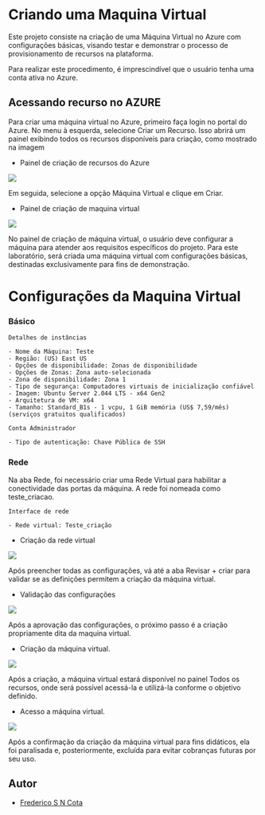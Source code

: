 # Criando uma Maquina Virtual 

Este projeto consiste na criação de uma Máquina Virtual no Azure com configurações básicas, visando testar e demonstrar o processo de provisionamento de recursos na plataforma.

Para realizar este procedimento, é imprescindível que o usuário tenha uma conta ativa no Azure.

## Acessando recurso no AZURE

Para criar uma máquina virtual no Azure, primeiro faça login no portal do Azure. No menu à esquerda, selecione Criar um Recurso. Isso abrirá um painel exibindo todos os recursos disponíveis para criação, como mostrado na imagem

- Painel de criação de recursos do Azure

<div aling="center">
 <img src="https://github.com/FredericoSander/Azure_Essentials/blob/main/Criando%20maquinas%20virtuais/Imagens/Criar%20Recursos.png">
</div>

Em seguida, selecione a opção Máquina Virtual e clique em Criar.

- Painel de criação de maquina virtual

<div aling="center">
 <img src="https://github.com/FredericoSander/Azure_Essentials/blob/main/Criando%20maquinas%20virtuais/Imagens/Cria%20maquina%20virtual.png">
</div>

No painel de criação de máquina virtual, o usuário deve configurar a máquina para atender aos requisitos específicos do projeto. Para este laboratório, será criada uma máquina virtual com configurações básicas, destinadas exclusivamente para fins de demonstração. 


# Configurações da Maquina Virtual

### Básico

    Detalhes de instâncias

    - Nome da Máquina: Teste
    - Região: (US) East US
    - Opções de disponibilidade: Zonas de disponibilidade
    - Opções de Zonas: Zona auto-selecionada
    - Zona de disponibilidade: Zona 1
    - Tipo de segurança: Computadores virtuais de inicialização confiável
    - Imagem: Ubuntu Server 2.044 LTS - x64 Gen2
    - Arquitetura de VM: x64
    - Tamanho: Standard_B1s - 1 vcpu, 1 GiB memória (US$ 7,59/mês) (serviços gratuitos qualificados)
       
    Conta Administrador

    - Tipo de autenticação: Chave Pública de SSH

### Rede 
Na aba Rede, foi necessário criar uma Rede Virtual para habilitar a conectividade das portas da máquina. A rede foi nomeada como teste_criacao.

    Interface de rede
  
    - Rede virtual: Teste_criação

- Criação da rede virtual

<div aling="center">
 <img src="https://github.com/FredericoSander/Azure_Essentials/blob/main/Criando%20maquinas%20virtuais/Imagens/Cria%C3%A7%C3%A3o%20de%20rede%20virtual.png">
</div>

Após preencher todas as configurações, vá até a aba Revisar + criar para validar se as definições permitem a criação da máquina virtual.

- Validação das configurações

<div aling="center">
 <img src="https://github.com/FredericoSander/Azure_Essentials/blob/main/Criando%20maquinas%20virtuais/Imagens/Valida%C3%A7%C3%A3o.png">
</div>

Após a aprovação das configurações, o próximo passo é a criação propriamente dita da maquina virtual.

- Criação da máquina virtual.

<div aling="center">
 <img src="https://github.com/FredericoSander/Azure_Essentials/blob/main/Criando%20maquinas%20virtuais/Imagens/implanta%C3%A7%C3%A3o%20em%20andamento.png">
</div>

Após a criação, a máquina virtual estará disponível no painel Todos os recursos, onde será possível acessá-la e utilizá-la conforme o objetivo definido.

- Acesso a máquina virtual.

<div aling="center">
 <img src="https://github.com/FredericoSander/Azure_Essentials/blob/main/Criando%20maquinas%20virtuais/Imagens/Vis%C3%A3o%20do%20recurso.png">
</div>

Após a confirmação da criação da máquina virtual para fins didáticos, ela foi paralisada e, posteriormente, excluída para evitar cobranças futuras por seu uso.

## Autor

- [Frederico S N Cota](https://github.com/FredericoSander)